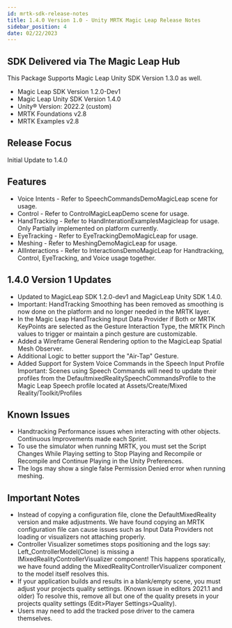 ```yaml
---
id: mrtk-sdk-release-notes
title: 1.4.0 Version 1.0 - Unity MRTK Magic Leap Release Notes
sidebar_position: 4
date: 02/22/2023
---
```


## SDK Delivered via The Magic Leap Hub

This Package Supports Magic Leap Unity SDK Version 1.3.0 as well.

- Magic Leap SDK Version 1.2.0-Dev1
- Magic Leap Unity SDK Version 1.4.0
- Unity® Version: 2022.2 (custom)
- MRTK Foundations v2.8
- MRTK Examples v2.8

## Release Focus

Initial Update to 1.4.0

## Features

- Voice Intents - Refer to SpeechCommandsDemoMagicLeap scene for usage.
- Control - Refer to ControlMagicLeapDemo scene for usage.
- HandTracking - Refer to HandInterationExamplesMagicleap for usage. Only Partially implemented on platform currently.
- EyeTracking - Refer to EyeTrackingDemoMagicLeap for usage.
- Meshing - Refer to MeshingDemoMagicLeap for usage.
- AllInteractions - Refer to InteractionsDemoMagicLeap for Handtracking, Control, EyeTracking, and Voice usage together.

## 1.4.0 Version 1 Updates

- Updated to MagicLeap SDK 1.2.0-dev1 and MagicLeap Unity SDK 1.4.0.
- Important: HandTracking Smoothing has been removed as smoothing is now done on the platform and no longer needed in the MRTK layer.
- In the Magic Leap HandTracking Input Data Provider if Both or MRTK KeyPoints are selected as the Gesture Interaction Type, the MRTK Pinch values to trigger or maintain a pinch gesture are customizable.
- Added a Wireframe General Rendering option to the MagicLeap Spatial Mesh Observer.
- Additional Logic to better support the "Air-Tap" Gesture.
- Added Support for System Voice Commands in the Speech Input Profile Important: Scenes using Speech Commands will need to update their profiles from the DefaultmixedRealitySpeechCommandsProfile to the Magic Leap Speech profile located at Assets/Create/Mixed Reality/Toolkit/Profiles

## Known Issues

- Handtracking Performance issues when interacting with other objects. Continuous Improvements made each Sprint.
- To use the simulator when running MRTK, you must set the Script Changes While Playing setting to Stop Playing and Recompile or Recompile and Continue Playing in the Unity Preferences.
- The logs may show a single false Permission Denied error when running meshing.

## Important Notes

- Instead of copying a configuration file, clone the DefaultMixedReality version and make adjustments. We have found copying an MRTK configuration file can cause issues such as Input Data Providers not loading or visualizers not attaching properly.
- Controller Visualizer sometimes stops positioning and the logs say: Left_ControllerModel(Clone) is missing a IMixedRealityControllerVisualizer component! This happens sporatically, we have found adding the MixedRealityControllerVisualizer component to the model itself resolves this.
- If your application builds and results in a blank/empty scene, you must adjust your projects quality settings. (Known issue in editors 2021.1 and older) To resolve this, remove all but one of the quality presets in your projects quality settings (Edit>Player Settings>Quality).
- Users may need to add the tracked pose driver to the camera themselves.

